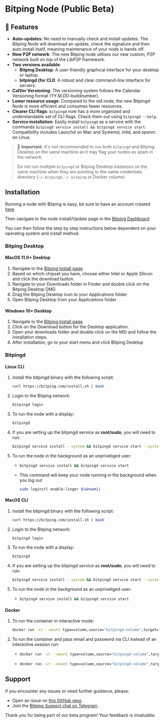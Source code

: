 # Bitping Node (Public Beta)

## 🌟 Features
- **Auto-updates**: No need to manually check and install updates. The Bitping Node will download an update, check the signature and then auto install itself, meaning maintenance of your node is hands off.
- **New P2P network**: The new Bitping node utilises our new custom, P2P network built on top of the LibP2P framework.
- **Two versions available**:
  - **Bitping Desktop**: A user-friendly graphical interface for your desktop or laptop.
  - **bitpingd (for CLI)**: A robust and clear command-line interface for servers.
- **CalVer Versioning**: The versioning system follows the Calendar Versioning format (YY.M.DD-buildnumber).
- **Lower resource usage**: Compared to the old node, the new Bitpingd Node is more efficient and consumes fewer resources.
- **Clearer CLI flags**: `bitpingd` now has a more organized and understandable set of CLI flags. Check them out using `bitpingd --help`.
- **Service installation**: Easily install `bitpingd` as a service with the commands `bitpingd service install && bitpingd service start`. Compatibility includes Launchd on Mac and Systemd, initd, and openrc on Linux.

> 🚫 **Important**:
> It's not recommended to run both `bitpingd` and Bitping Desktop on the same machine as it may flag your nodes as spam in the network.
> 
> Do not run multiple `bitpingd` or Bitping Desktop instances on the same machine when they are pointing to the same credentials directory (`~/.bitpingd`, `~/.bitping` or Docker volume)

## Installation

Running a node with Bitping is easy, be sure to have an account created [here](https://app.bitping.com/register)

Then navigate to the node Install/Update page in the [Bitping Dashboard](https://app.bitping.com/update)

You can then follow the step by step instructions below dependent on your operating system and install method.

### Bitping Desktop

#### MacOS 11.0+ Desktop
  1. Navigate to the [Bitping Install page](https://app.bitping.com/update).
  2. Based on which chipset you have, choose either Intel or Apple Silicon and click the download button.
  3. Navigate to your Downloads folder in Finder and double click on the Bitping Desktop DMG
  4. Drag the Bitping Desktop icon to your Applications folder
  5. Open Bitping Desktop from your Applications folder

#### Windows 10+ Desktop
  1. Navigate to the [Bitping Install page](https://app.bitping.com/update).
  2. Click on the Download button for the Desktop application.
  3. Open your downloads folder and double click on the MSI and follow the installation steps.
  3. After installation, go to your start menu and click Bitping Desktop

### Bitpingd

#### Linux CLI
1. Install the bitpingd binary with the following script:
    ```bash
    curl https://bitping.com/install.sh | bash
    ```
2. Login to the Bitping network:
    ```bash
    bitpingd login
    ```
3. To run the node with a display: 
    ```bash
    bitpingd
    ```
4. If you are setting up the bitpingd service as **root/sudo**, you will need to run:
    ```bash 
    bitpingd service install --system && bitpingd service start --system
    ```
5. To run the node in the background as an unpriveliged user:
      - ```bash 
        bitpingd service install && bitpingd service start
        ```
      - This command will keep your node running in the background when you log out
        ```bash
        sudo loginctl enable-linger $(whoami)
        ```
        
#### MacOS CLI
1. Install the bitpingd binary with the following script:
    ```bash
    curl https://bitping.com/install.sh | bash
    ```
2. Login to the Bitping network:
    ```bash
    bitpingd login
    ```
3. To run the node with a display: 
    ```bash
    bitpingd
    ```
4. If you are setting up the bitpingd service as **root/sudo**, you will need to run:
    ```bash 
    bitpingd service install --system && bitpingd service start --system
    ```
5. To run the node in the background as an unpriveliged user:
      - ```bash 
        bitpingd service install && bitpingd service start
        ```

#### Docker
1. To run the container in interactive mode:
    ```bash 
    docker run -it --mount type=volume,source="bitpingd-volume",target=/root/.bitpingd bitping/bitpingd:latest
    ```
2. To run the container and pass email and password via CLI instead of an interactive session run:  
    - ```bash
      docker run -it --mount type=volume,source="bitpingd-volume",target=/root/.bitpingd --entrypoint /app/bitpingd bitping/bitpingd:latest login --email "YOUR_BITPING_EMAIL" --password "YOUR_BITPING_PASSWORD"
      ```
    - ```bash 
      docker run -it --mount type=volume,source="bitpingd-volume",target=/root/.bitpingd bitping/bitpingd:latest
      ```

## Support

If you encounter any issues or need further guidance, please:
- Open an issue on [this GitHub repo](https://github.com/BitpingApp/Bitping-Node/issues).
- Join the [Bitping Support chat on Telegram](https://t.me/bitping).

Thank you for being part of our beta program! Your feedback is invaluable.
